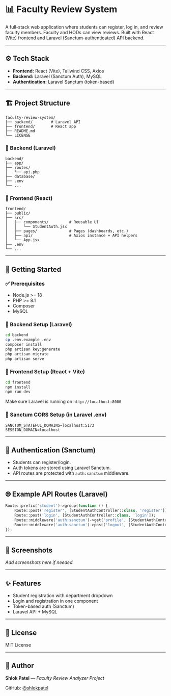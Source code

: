 # 📊 Faculty Review System

A full-stack web application where students can register, log in, and review faculty members. Faculty and HODs can view reviews. Built with React (Vite) frontend and Laravel (Sanctum-authenticated) API backend.

---

## ⚙️ Tech Stack

- **Frontend:** React (Vite), Tailwind CSS, Axios
- **Backend:** Laravel (Sanctum Auth), MySQL
- **Authentication:** Laravel Sanctum (token-based)

---

## 🏗️ Project Structure

```
faculty-review-system/
├── backend/        # Laravel API
├── frontend/       # React app
├── README.md
└── LICENSE
```

### 📁 Backend (Laravel)
```
backend/
├── app/
├── routes/
│   └── api.php
├── database/
├── .env
└── ...
```

### 📁 Frontend (React)
```
frontend/
├── public/
├── src/
│   ├── components/         # Reusable UI
│   │   └── StudentAuth.jsx
│   ├── pages/              # Pages (dashboards, etc.)
│   ├── api/                # Axios instance + API helpers
│   └── App.jsx
├── .env
└── ...
```

---

## 🚀 Getting Started

### ✅ Prerequisites
- Node.js >= 18
- PHP >= 8.1
- Composer
- MySQL

### 🔧 Backend Setup (Laravel)
```bash
cd backend
cp .env.example .env
composer install
php artisan key:generate
php artisan migrate
php artisan serve
```

### 🔧 Frontend Setup (React + Vite)
```bash
cd frontend
npm install
npm run dev
```

Make sure Laravel is running on `http://localhost:8000`

### 🔗 Sanctum CORS Setup (in Laravel .env)
```env
SANCTUM_STATEFUL_DOMAINS=localhost:5173
SESSION_DOMAIN=localhost
```

---

## 🔐 Authentication (Sanctum)
- Students can register/login.
- Auth tokens are stored using Laravel Sanctum.
- API routes are protected with `auth:sanctum` middleware.

---

## 🌐 Example API Routes (Laravel)
```php
Route::prefix('student')->group(function () {
    Route::post('register', [StudentAuthController::class, 'register']);
    Route::post('login', [StudentAuthController::class, 'login']);
    Route::middleware('auth:sanctum')->get('profile', [StudentAuthController::class, 'profile']);
    Route::middleware('auth:sanctum')->post('logout', [StudentAuthController::class, 'logout']);
});
```

---

## 📸 Screenshots
_Add screenshots here if needed._

---

## ✨ Features
- Student registration with department dropdown
- Login and registration in one component
- Token-based auth (Sanctum)
- Laravel API + MySQL

---

## 📄 License
MIT License

---

## 🙌 Author
**Shlok Patel** — _Faculty Review Analyzer Project_

GitHub: [@shlokpatel](https://github.com/shlokpatel)
